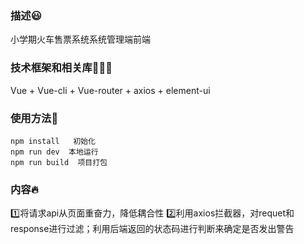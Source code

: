 ### 描述😃
小学期火车售票系统系统管理端前端

### 技术框架和相关库👨🏼‍💻
Vue + Vue-cli + Vue-router + axios + element-ui

### 使用方法🤔
```
npm install   初始化
npm run dev  本地运行
npm run build  项目打包
```

### 内容🔥
1️⃣将请求api从页面重奋力，降低耦合性
2️⃣利用axios拦截器，对requet和response进行过滤；利用后端返回的状态码进行判断来确定是否发出警告


